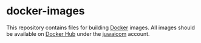 # docker-images

This repository contains files for building [Docker](https://www.docker.com/) images. All images should be available on [Docker Hub](https://hub.docker.com/) under the [juwaicom](https://hub.docker.com/u/juwaicom/) account.

